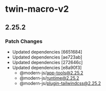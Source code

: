 # twin-macro-v2

## 2.25.2

### Patch Changes

- Updated dependencies [6651684]
- Updated dependencies [ae723ab]
- Updated dependencies [272646c]
- Updated dependencies [e8a90f3]
  - @modern-js/app-tools@2.25.2
  - @modern-js/runtime@2.25.2
  - @modern-js/plugin-tailwindcss@2.25.2
